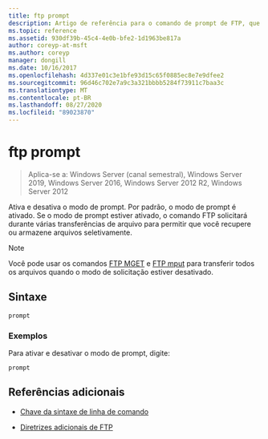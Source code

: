 ```yaml
---
title: ftp prompt
description: Artigo de referência para o comando de prompt de FTP, que alterna para ativar e desativar o modo de prompt.
ms.topic: reference
ms.assetid: 930df39b-45c4-4e0b-bfe2-1d1963be817a
author: coreyp-at-msft
ms.author: coreyp
manager: dongill
ms.date: 10/16/2017
ms.openlocfilehash: 4d337e01c3e1bfe93d15c65f0885ec8e7e9dfee2
ms.sourcegitcommit: 96d46c702e7a9c3a321bbbb5284f73911c7baa3c
ms.translationtype: MT
ms.contentlocale: pt-BR
ms.lasthandoff: 08/27/2020
ms.locfileid: "89023870"
---
```

# <a name="ftp-prompt"></a>ftp prompt

> Aplica-se a: Windows Server (canal semestral), Windows Server 2019, Windows Server 2016, Windows Server 2012 R2, Windows Server 2012

Ativa e desativa o modo de prompt. Por padrão, o modo de prompt é ativado. Se o modo de prompt estiver ativado, o comando FTP solicitará durante várias transferências de arquivo para permitir que você recupere ou armazene arquivos seletivamente.

> [!NOTE]
> Você pode usar os comandos [FTP MGET](ftp-mget.md) e [FTP mput](ftp-mput_1.md) para transferir todos os arquivos quando o modo de solicitação estiver desativado.

## <a name="syntax"></a>Sintaxe

```
prompt
```

### <a name="examples"></a>Exemplos

Para ativar e desativar o modo de prompt, digite:

```
prompt
```

## <a name="additional-references"></a>Referências adicionais

- [Chave da sintaxe de linha de comando](command-line-syntax-key.md)

- [Diretrizes adicionais de FTP](/previous-versions/orphan-topics/ws.10/cc756013(v=ws.10))
